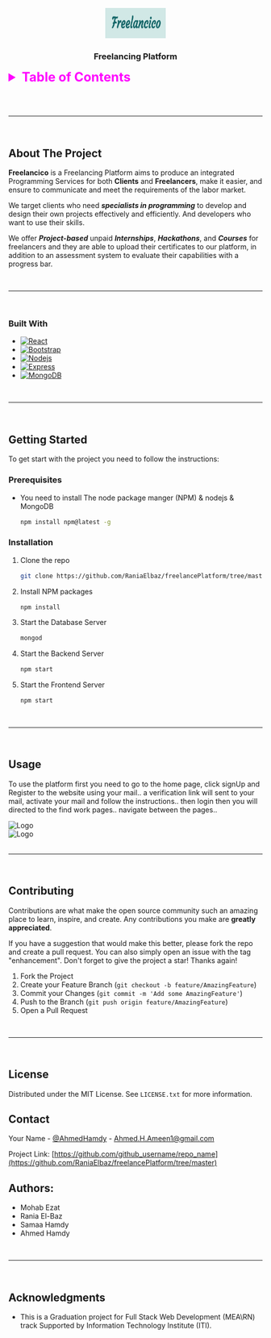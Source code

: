 
<!-- PROJECT LOGO -->
<br />
<div align="center">
  <a href="https://github.com/github_username/repo_name">
    <img src="./Front/public/assets/ReadmeImgs/logo.png" alt="Logo" width="120" height="60">
  </a>
<h3 align="center">Freelancing Platform</h3>
</div>



<!-- TABLE OF CONTENTS -->
<details>
  <summary style="color: Magenta; font-weight: bolder; font-size: 25px ">
    Table of Contents
  </summary>
  <ol>
    <li>
      <a href="#about-the-project">About The Project</a>
      <ul>
        <li><a href="#built-with">Built With</a></li>
      </ul>
    </li>
    <li>
      <a href="#getting-started">Getting Started</a>
      <ul>
        <li><a href="#prerequisites">Prerequisites</a></li>
        <li><a href="#installation">Installation</a></li>
      </ul>
    </li>
    <li><a href="#usage">Usage</a></li>
    <li><a href="#contributing">Contributing</a></li>
    <li><a href="#license">License</a></li>
    <li><a href="#contact">Contact</a></li>
    <li><a href="#authors">Authors</a></li>
    <li><a href="#acknowledgments">Acknowledgments</a></li>
  </ol>
</details>


<br /><br />

---

<br />


<!-- ABOUT THE PROJECT -->
## About The Project


**Freelancico** is a Freelancing Platform aims to produce an integrated Programming Services for both **Clients** and **Freelancers**, make it easier, and ensure to communicate and meet the requirements of the labor
market.

We target clients who need ***specialists in programming*** to develop and design
their own projects effectively and efficiently. And developers who want to use
their skills.

We offer ***Project-based*** unpaid ***Internships***, ***Hackathons***, and ***Courses*** for
freelancers and they are able to upload their certificates to our platform, in
addition to an assessment system to evaluate their capabilities with a progress
bar.

<br />

---

<br />

### Built With

* [![React][React.js]][React-url]
* [![Bootstrap][Bootstrap.com]][Bootstrap-url]
* [![Nodejs][nodejs.org]][Node-url]
* [![Express][Express.com]][Express-url]
* [![MongoDB][MongoDB.com]][MongoDB-url]

<!-- Title /  Logo Src / a href -->

<br />

---

<br />

<!-- GETTING STARTED -->
## Getting Started

To get start with the project you need to follow the instructions:

### Prerequisites


* You need to install The node package manger (NPM) & nodejs & MongoDB
  ```sh
  npm install npm@latest -g
  ```

### Installation

1. Clone the repo
   ```sh
   git clone https://github.com/RaniaElbaz/freelancePlatform/tree/master
   ```
2. Install NPM packages
   ```sh
   npm install
   ```
3. Start the Database Server
    ```sh
    mongod
   ```
4. Start the Backend Server
    ```sh
    npm start
   ```
5. Start the Frontend Server
    ```sh
    npm start
   ```

<br />

---

<br />


<!-- USAGE EXAMPLES -->
## Usage

To use the platform first you need to go to the home page, click signUp and Register to the website using your mail.. a verification link will sent to your mail, activate your mail and follow the instructions.. then login then you will directed to the find work pages.. navigate between the pages..

<div>
    <img src="./Front/public/assets/ReadmeImgs/login.png" alt="Logo" >
    <br />
    <img src="./Front/public/assets/ReadmeImgs/home-1.png" alt="Logo" >
</div>


<br />

---

<br />


<!-- CONTRIBUTING -->
## Contributing

Contributions are what make the open source community such an amazing place to learn, inspire, and create. Any contributions you make are **greatly appreciated**.

If you have a suggestion that would make this better, please fork the repo and create a pull request. You can also simply open an issue with the tag "enhancement".
Don't forget to give the project a star! Thanks again!

1. Fork the Project
2. Create your Feature Branch (`git checkout -b feature/AmazingFeature`)
3. Commit your Changes (`git commit -m 'Add some AmazingFeature'`)
4. Push to the Branch (`git push origin feature/AmazingFeature`)
5. Open a Pull Request




<br />

---

<br />

<!-- LICENSE -->
## License
Distributed under the MIT License. See `LICENSE.txt` for more information.




<!-- CONTACT -->
## Contact

Your Name - [@AhmedHamdy](https://twitter.com/AhmedHamdy) - Ahmed.H.Ameen1@gmail.com

Project Link: [https://github.com/github_username/repo_name](https://github.com/RaniaElbaz/freelancePlatform/tree/master)



<!-- Authors -->
## Authors:
  - Mohab Ezat
  - Rania El-Baz
  - Samaa Hamdy
  - Ahmed Hamdy



<br />

---

<br />


<!-- ACKNOWLEDGMENTS -->
## Acknowledgments

* This is a Graduation project for Full Stack Web Development (MEA\RN) track Supported by Information Technology Institute (ITI).

<!-- * []() -->


<!-- MARKDOWN LINKS & IMAGES -->

[React.js]: https://img.shields.io/badge/React-20232A?style=for-the-badge&logo=react&logoColor=61DAFB
[React-url]: https://reactjs.org/


[nodejs.org]: https://img.shields.io/badge/Node.js-35495E?style=for-the-badge&logo=nodejs&logoColor=4FC08D
[node-url]: https://nodejs.org/en/


[Bootstrap.com]: https://img.shields.io/badge/Bootstrap-563D7C?style=for-the-badge&logo=bootstrap&logoColor=white
[Bootstrap-url]: https://getbootstrap.com


[Express.com]: https://img.shields.io/badge/Express.js-35495E?style=for-the-badge&logo=express&logoColor=4FC08D
[Express-url]: https://expressjs.com/

[MongoDB.com]: https://img.shields.io/badge/MongoDB-35495E?style=for-the-badge&logo=mongodb&logoColor=4FC08D
[MongoDB-url]: https://www.mongodb.com/




